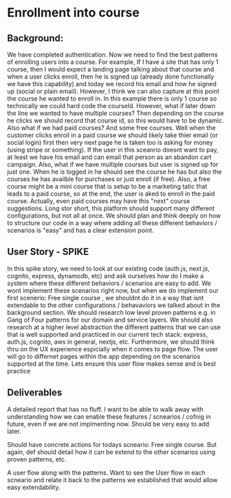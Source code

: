 # Enrollment into course

## Background:
We have completed authentication.  Now we need to find the best patterns of enrolling users into a course.  For example, If I have a site that has only 1 course, then I would expect a landing page talking about that course and when a user clicks enroll, then he is signed up (already done functionally we have this capability) and today we record his email and how he signed up (social or plain email).  However, I think we can also capture at this point the course he wanted to enroll in.  In this example there is only 1 course so technically we could hard code the courseId.  However, what if later down the line we wanted to have multiple courses?  Then depending on the course he clicks we should record that course id, so this would have to be dynamic.  Also what if we had paid courses?  And some free courses.  Well when the customer clicks enroll in a paid course we should likely take thier email (or social login) first then very next page he is taken too is asking for money (using stripe or something).  If the user in this sceanrio doesnt want to pay, at least we have his email and can email that person as an abandon cart campaign.  Also, what if we have multiple courses but user is signed up for just one.  When he is logged in he should see the course he has but also the courses he has availble for purchases or just enroll (if free).  Also, a free course might be a mini course that is setup to be a marketing tatic that leads to a paid course, so at the end, the user is aked to enroll in the paid course.  Actually, even paid courses may have this "next" course suggestions.
Long stor short, this platform should support many different configurations, but not all at once.  We should plan and think deeply on how to structure our code in a way where adding all these different behaviors / scenarios is "easy" and has a clear extension point.   

## User Story - SPIKE
In this spike story, we need to look at our existing code (auth.js, next.js, cognito, express, dynamodb, etc) and ask ourselves how do I make a system where these different behaviors / scenarios are easy to add.  We wont implement these scenarios right now, but when we do implement our first scenerio: Free single course , we shouldnt do it in a way that isnt extendable to the other configurations / behavaviors we talked about in the background section.  We should research low level proven patterns e.g. in Gang of Four patterns for our domain and service layers.  We should also research at a higher level abstraction the different patterns that we can use that is well supported and practiced in our current tech stack: express, auth.js, cognito, aws in general, nextjs, etc.
Furthermore, we should think thru on the UX experience espicially when it comes to page flow.  The user will go to differnet pages within the app depending on the scenarios supported at the time.  Lets ensure this user flow makes sense and is best practice



## Deliverables
A detailed report that has no fluff.  I want to be able to walk away with understanding how we can enable these features / scnearios / cofnig in future, even if we are not implmenting now.  Should be very easy to add later.

Should have concrete actions for todays scneario: Free single course. But again, def should detail how it can be extend to the other scenarios using proven patterns, etc.

A user flow along with the patterns.  Want to see the User flow in each scneario and relate it back to the patterns we established that would allow easy extendability.